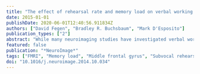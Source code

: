 ```yaml
---
title: "The effect of rehearsal rate and memory load on verbal working memory"
date: 2015-01-01
publishDate: 2020-06-01T12:40:56.911834Z
authors: ["David Fegen", "Bradley R. Buchsbaum", "Mark D'Esposito"]
publication_types: ["2"]
abstract: "While many neuroimaging studies have investigated verbal working memory (WM) by manipulating memory load, the subvocal rehearsal rate at these various memory loads has generally been left uncontrolled. Therefore, the goal of this study was to investigate how mnemonic load and the rate of subvocal rehearsal modulate patterns of activity in the core neural circuits underlying verbal working memory. Using fMRI in healthy subjects, we orthogonally manipulated subvocal rehearsal rate and memory load in a verbal WM task with long 45-s delay periods. We found that middle frontal gyrus (MFG) and superior parietal lobule (SPL) exhibited memory load effects primarily early in the delay period and did not exhibit rehearsal rate effects. In contrast, we found that inferior frontal gyrus (IFG), premotor cortex (PM) and Sylvian-parietal-temporal region (area Spt) exhibited approximately linear memory load and rehearsal rate effects, with rehearsal rate effects lasting through the entire delay period. These results indicate that IFG, PM and area Spt comprise the core articulatory rehearsal areas involved in verbal WM, while MFG and SPL are recruited in a general supervisory role once a memory load threshold in the core rehearsal network has been exceeded."
featured: false
publication: "*NeuroImage*"
tags: ["FMRI", "Memory load", "Middle frontal gyrus", "Subvocal rehearsal", "Sylvian-parietal-temporal (area Spt)", "Verbal working memory"]
doi: "10.1016/j.neuroimage.2014.10.034"
---
```



